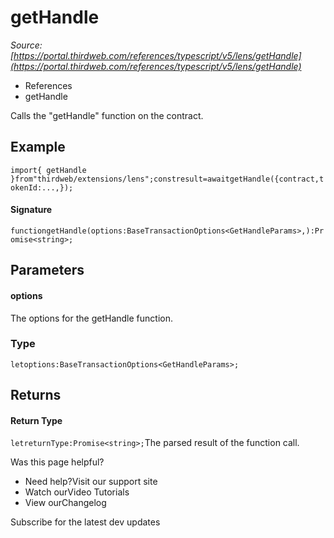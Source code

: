 # getHandle

*Source: [https://portal.thirdweb.com/references/typescript/v5/lens/getHandle](https://portal.thirdweb.com/references/typescript/v5/lens/getHandle)*

* References
* getHandle

Calls the "getHandle" function on the contract.

## Example

`import{ getHandle }from"thirdweb/extensions/lens";constresult=awaitgetHandle({contract,tokenId:...,});`
#### Signature

`functiongetHandle(options:BaseTransactionOptions<GetHandleParams>,):Promise<string>;`
## Parameters

#### options

The options for the getHandle function.

### Type

`letoptions:BaseTransactionOptions<GetHandleParams>;`
## Returns

#### Return Type

`letreturnType:Promise<string>;`The parsed result of the function call.

Was this page helpful?

* Need help?Visit our support site
* Watch ourVideo Tutorials
* View ourChangelog

Subscribe for the latest dev updates


